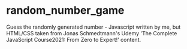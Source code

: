 # random_number_game
Guess the randomly generated number - Javascript written by me, but HTML/CSS taken from Jonas Schmedtmann's Udemy 'The Complete JavaScript Course2021: From Zero to Expert!' content.
